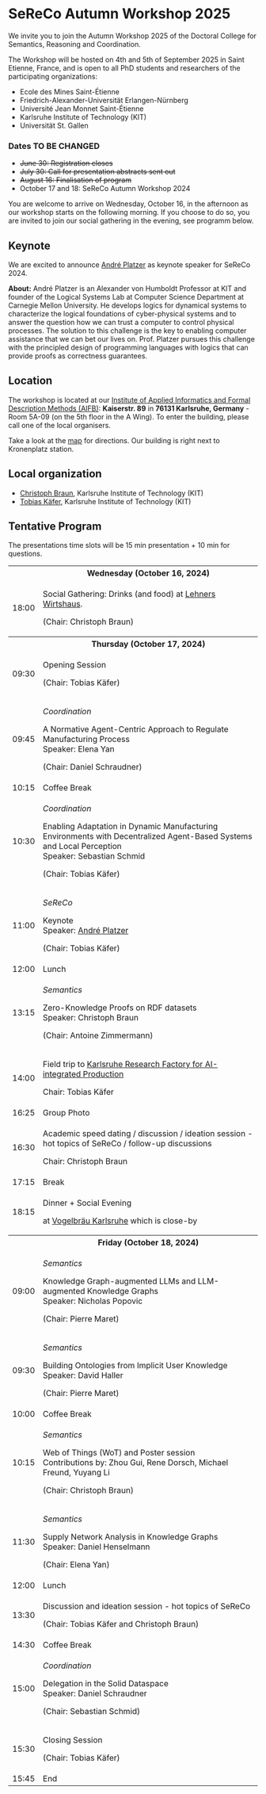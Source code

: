 ---
---

# SeReCo Autumn Workshop 2025

We invite you to join the Autumn Workshop 2025 of the Doctoral College for Semantics, Reasoning and Coordination.

The Workshop will be hosted on 4th and 5th of September 2025 in Saint Etienne, France, and is open to all PhD students and researchers of the participating organizations:

- Ecole des Mines Saint-Étienne
- Friedrich-Alexander-Universität Erlangen-Nürnberg
- Université Jean Monnet Saint-Étienne
- Karlsruhe Institute of Technology (KIT)
- Universität St. Gallen

### Dates TO BE CHANGED

- <s>June 30: Registration closes</s>
- <s>July 30: Call for presentation abstracts sent out</s>
- <s>August 16: Finalisation of program</s>
- October 17 and 18: SeReCo Autumn Workshop 2024

You are welcome to arrive on Wednesday, October 16, in the afternoon as our workshop starts on the following morning.
If you choose to do so, you are invited to join our social gathering in the evening, see programm below.

## Keynote

We are excited to announce <a target="_blank" href="https://logic.kastel.kit.edu/andre.html">André Platzer</a> as keynote speaker for SeReCo 2024.

<b>About:</b>
André Platzer is an Alexander von Humboldt Professor at KIT and founder of the Logical Systems Lab at Computer Science Department at Carnegie Mellon University.
He develops logics for dynamical systems to characterize the logical foundations of cyber-physical systems and to answer the question how we can trust a computer to control physical processes.
The solution to this challenge is the key to enabling computer assistance that we can bet our lives on.
Prof. Platzer pursues this challenge with the principled design of programming languages with logics that can provide proofs as correctness guarantees.

## Location

The workshop is located at our [Institute of Applied Informatics and Formal Description Methods (AIFB)](https://www.aifb.kit.edu/english/126.php): **Kaiserstr. 89** in **76131 Karlsruhe, Germany** - Room 5A-09 (on the 5th floor in the A Wing).
To enter the building, please call one of the local organisers.

Take a look at the [map](https://maps.app.goo.gl/vyGzSYhD3VKjHybc7) for directions.
Our building is right next to Kronenplatz station.

## Local organization

- [Christoph Braun](https://aifb.kit.edu/web/Christoph_Braun/en), Karlsruhe Institute of Technology (KIT)
- [Tobias Käfer](https://aifb.kit.edu/web/Tobias_Käfer/en), Karlsruhe Institute of Technology (KIT)

## Tentative Program

<p>The presentations time slots will be 15 min presentation + 10 min for questions.</p>

<table class="agenda">
  <tr>
    <th></th>
    <th>Wednesday (October 16, 2024)</th>
  </tr>
  <tr>
    <td>18:00</td>
    <td class="highlight">
      <p>Social Gathering: Drinks (and food) at <a target="_blank" href="https://maps.app.goo.gl/f8KA2P8cHBDGgvDR8">Lehners Wirtshaus</a>.</p> 
      <p>(Chair: Christoph Braun)</p>
    </td>
  </tr>
  <tr></tr>
  <tr>
    <th></th>
    <th>Thursday (October 17, 2024)</th>
  </tr>
  <tr>
    <td>09:30</td>
    <td class="admin">
      <p>Opening Session</p>
      <p>(Chair: Tobias Käfer)</p>
    </td>
  </tr>
 <tr>
    <td>09:45</td>
    <td class="presentation">
      <p><i>Coordination</i></p>
      <p>A Normative Agent-Centric Approach to Regulate Manufacturing Process
      <br>
      Speaker: Elena Yan</p>
      <p>(Chair: Daniel Schraudner)</p>
    </td>
  </tr>
  <tr>
    <td>10:15</td>
    <td class="admin">Coffee Break</td>
  </tr>
  <tr>
    <td>10:30</td>
    <td class="presentation">
      <p><i>Coordination</i></p>
      <p>Enabling Adaptation in Dynamic Manufacturing Environments with Decentralized Agent-Based Systems and Local Perception
      <br>
      Speaker: Sebastian Schmid</p>
      <p>(Chair: Tobias Käfer)</p>
    </td>
  </tr>
  <tr>
    <td>11:00</td>
    <td class="highlight">
      <p><i>SeReCo</i></p>
      <p>Keynote
      <br>
      Speaker: <a target="_blank" href="https://logic.kastel.kit.edu/andre.html">André Platzer</a></p>
      <p>(Chair: Tobias Käfer)</p>
    </td>
  </tr>
  <tr>
    <td>12:00</td>
    <td class="admin">Lunch</td>
  </tr>
   <tr>
    <td>13:15</td>
    <td class="presentation">
      <p><i>Semantics</i></p>
      <p>Zero-Knowledge Proofs on RDF datasets
      <br>
      Speaker: Christoph Braun</p>
      <p>(Chair: Antoine Zimmermann)</p>
    </td>
  </tr>
  <tr>
    <td>14:00</td>
    <td class="highlight">
      <p>Field trip to <a target="_blank" href="https://www.karlsruher-forschungsfabrik.de/en.html">Karlsruhe Research Factory for AI-integrated Production</a></p>
      <p>Chair: Tobias Käfer</p>
    </td>
  </tr>
  <tr>
    <td>16:25</td>
    <td class="admin">Group Photo</td>
  </tr>
  <tr>
    <td>16:30</td>
    <td class="presentation">
      <p>Academic speed dating / discussion / ideation session - hot topics of SeReCo / follow-up discussions</p>
      <p>Chair: Christoph Braun</p>
    </td>
  </tr>
  <tr>
    <td>17:15</td>
    <td class="admin">Break</td>
  </tr>
  <tr>
    <td>18:15</td>
    <td class="highlight">
     <p>Dinner + Social Evening</p>
     <p>at <a target="_blank" href="https://maps.app.goo.gl/2YQcuuZomSihWzax5">Vogelbräu Karlsruhe</a> which is close-by</p>
    </td>
  </tr>
  <tr></tr>
  <tr>
    <th></th>
    <th>Friday (October 18, 2024)</th>
  </tr>
  <tr>
    <td>09:00</td>
    <td class="presentation">
      <p><i>Semantics</i></p>
      <p>Knowledge Graph-augmented LLMs and LLM-augmented Knowledge Graphs
      <br>
      Speaker: Nicholas Popovic</p>
      <p>(Chair: Pierre Maret)</p>
    </td>
  </tr>
  <tr>
    <td>09:30</td>
    <td class="presentation">
      <p><i>Semantics</i></p>
      <p>Building Ontologies from Implicit User Knowledge
      <br>
      Speaker: David Haller</p>
      <p>(Chair: Pierre Maret)</p>
    </td>
  </tr>
  <tr>
    <td>10:00</td>
    <td class="admin">Coffee Break</td>
  </tr>
  <tr>
    <td>10:15</td>
    <td class="presentation">
      <p><i>Semantics</i></p>
      <p>Web of Things (WoT) and Poster session
      <br>
      Contributions by: Zhou Gui, Rene Dorsch, Michael Freund, Yuyang Li</p>
      <p>(Chair: Christoph Braun)</p>
    </td>
  </tr>
  <tr>
    <td>11:30</td>
    <td class="presentation">
      <p><i>Semantics</i></p>
      <p>Supply Network Analysis in Knowledge Graphs
      <br>
      Speaker: Daniel Henselmann</p>
      <p>(Chair: Elena Yan)</p>
    </td>
  </tr>
  <tr>
    <td>12:00</td>
    <td class="admin">Lunch</td>
  </tr>
  <tr>
    <td>13:30</td>
    <td class="presentation">
      <p>Discussion and ideation session - hot topics of SeReCo</p>
      <p>(Chair: Tobias Käfer and Christoph Braun)</p>
    </td>
  </tr>
  <tr>
    <td>14:30</td>
    <td class="admin">Coffee Break</td>
  </tr>
  <tr>
    <td>15:00</td>
    <td class="presentation">
      <p><i>Coordination</i></p>
      <p>Delegation in the Solid Dataspace
      <br>
      Speaker: Daniel Schraudner</p>
      <p>(Chair: Sebastian Schmid)</p>
    </td>
  </tr>
  <tr>
    <td>15:30</td>
    <td class="admin">
      <p>Closing Session</p>
      <p>(Chair: Tobias Käfer)</p>
    </td>
  </tr>
  <tr>
    <td>15:45</td>
    <td>End</td>
  </tr>
</table>
